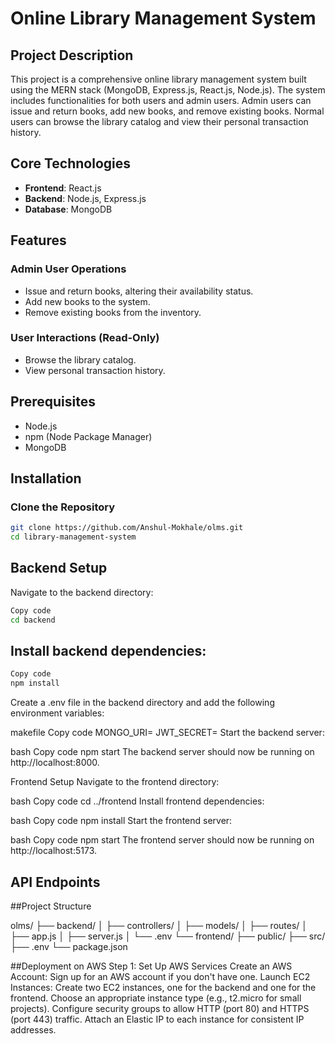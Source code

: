 # Online Library Management System

## Project Description

This project is a comprehensive online library management system built using the MERN stack (MongoDB, Express.js, React.js, Node.js). The system includes functionalities for both users and admin users. Admin users can issue and return books, add new books, and remove existing books. Normal users can browse the library catalog and view their personal transaction history.

## Core Technologies
- **Frontend**: React.js
- **Backend**: Node.js, Express.js
- **Database**: MongoDB

## Features

### Admin User Operations
- Issue and return books, altering their availability status.
- Add new books to the system.
- Remove existing books from the inventory.

### User Interactions (Read-Only)
- Browse the library catalog.
- View personal transaction history.

## Prerequisites

- Node.js
- npm (Node Package Manager)
- MongoDB

## Installation

### Clone the Repository

```bash
git clone https://github.com/Anshul-Mokhale/olms.git
cd library-management-system
```


## Backend Setup
Navigate to the backend directory:

```bash
Copy code
cd backend
```
## Install backend dependencies:

```bash
Copy code
npm install
```
Create a .env file in the backend directory and add the following environment variables:

makefile
Copy code
MONGO_URI=<Your MongoDB URI>
JWT_SECRET=<Your JWT Secret>
Start the backend server:

bash
Copy code
npm start
The backend server should now be running on http://localhost:8000.

Frontend Setup
Navigate to the frontend directory:

bash
Copy code
cd ../frontend
Install frontend dependencies:

bash
Copy code
npm install
Start the frontend server:

bash
Copy code
npm start
The frontend server should now be running on http://localhost:5173.

## API Endpoints

##Project Structure

olms/
├── backend/
│   ├── controllers/
│   ├── models/
│   ├── routes/
│   ├── app.js
│   ├── server.js
│   └── .env
└── frontend/
    ├── public/
    ├── src/
    ├── .env
    └── package.json


##Deployment on AWS
Step 1: Set Up AWS Services
Create an AWS Account: Sign up for an AWS account if you don't have one.
Launch EC2 Instances:
Create two EC2 instances, one for the backend and one for the frontend.
Choose an appropriate instance type (e.g., t2.micro for small projects).
Configure security groups to allow HTTP (port 80) and HTTPS (port 443) traffic.
Attach an Elastic IP to each instance for consistent IP addresses.
